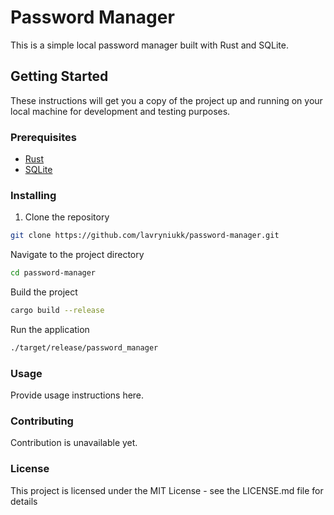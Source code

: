 # Password Manager

This is a simple local password manager built with Rust and SQLite.

## Getting Started

These instructions will get you a copy of the project up and running on your local machine for development and testing purposes.

### Prerequisites

- [Rust](https://www.rust-lang.org/tools/install)
- [SQLite](https://www.sqlite.org/download.html)

### Installing

1. Clone the repository

```bash
git clone https://github.com/lavryniukk/password-manager.git
```

Navigate to the project directory

```bash
cd password-manager
```

Build the project

```bash
cargo build --release
```

Run the application

```bash
./target/release/password_manager
```

### Usage

Provide usage instructions here.

### Contributing

Contribution is unavailable yet.

### License

This project is licensed under the MIT License - see the LICENSE.md file for details

